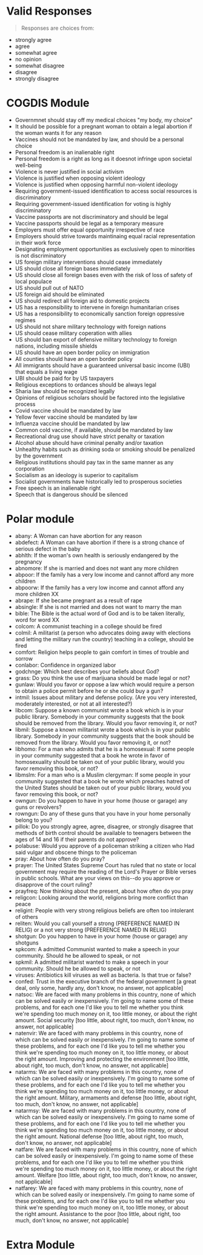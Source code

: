 # Valid Responses

>Responses are choices from:
+ strongly agree
+ agree
+ somewhat agree
+ no opinion
+ somewhat disagree
+ disagree
+ strongly disagree

# COGDIS Module
+ Governmnet should stay off my medical choices "my body, my choice"
+ It should be possible for a pregnant woman to obtain a legal abortion if the woman wants it for any reason
+ Vaccines should not be mandated by law, and should be a personal choice
+ Personal freedom is an inalienable right
+ Personal freedom is a right as long as it doesnot infringe upon societal well-being
+ Violence is never justified in social activism
+ Violence is justified when opposing violent ideology
+ Violence is justified when opposing harmful non-violent ideology
+ Requiring government-issued identification to access social resources is discriminatory
+ Requiring government-issued identification for voting is highly discriminatory
+ Vaccine passports are not discriminatory and should be legal
+ Vaccine passports should be legal as a temporary measure
+ Employers must offer equal opportunity irrespective of race
+ Employers should strive towards maintinaing equal racial representation in their work force
+ Designating employment opportunities as exclusively open to minorities is not discriminatory
+ US foreign military interventions should cease immediately
+ US should close all foreign bases immediately
+ US should close all foreign bases even with the risk of loss of safety of local populace
+ US should pull out of NATO
+ US foreign aid should be eliminated
+ US should redirect all foreign aid to domestic projects
+ US has a responsibility to intervene in foreign humanitarian crises
+ US has a responsibility to economically sanction foreign oppressive regimes
+ US should not share military technology with foreign nations
+ US should cease military coperation with allies
+ US should ban export of defensive military technology to foreign nations, including missile shields
+ US should have an open border policy on immigration
+ All counties should have an open border policy
+ All immigrants should have a guaranteed universal basic income (UBI) that equals a living wage
+ UBI should be paid for by US taxpayers
+ Religious exceptions to ordances should be always legal
+ Sharia law should be recognized legally
+ Opinions of religious scholars should be factored into the legislative process
+ Covid vaccine should be mandated by law
+ Yellow fever vaccine should be mandated by law
+ Influenza vaccine should be mandated by law
+ Common cold vaccine, if available, should be mandated by law
+ Recreational drug use should have strict penalty or taxation
+ Alcohol abuse should have criminal penalty and/or taxation
+ Unhealthy habits such as drinking soda or smoking should be penalized by the government
+ Religious institutions should pay tax in the same manner as any corporation
+ Socialism as an ideology is superior to capitalism
+ Socialist governments have historically led to prosperous societies
+ Free speech is an inalienable right
+ Speech that is dangerous should be silenced


# Polar module

+ abany: A Woman can have abortion for any reason
+ abdefect: A Woman can have abortion if there is a strong chance of serious defect in the baby
+ abhlth: If the woman's own health is seriously endangered by the pregnancy
+ abnomore: If she is married and does not want any more children
+ abpoor:  If the family has a very low income and cannot afford any more children
+ abpoorw:  If the family has a very low income and cannot afford any more children XX
+ abrape:  If she became pregnant as a result of rape
+ absingle: If she is not married and does not want to marry the man
+ bible: The Bible is the actual word of God and is to be taken literally, word for word XX
+ colcom: A communist teaching in a college should  be fired
+ colmil: A militarist (a person who advocates doing away with elections and letting the military run the country)  teaching in a college, should  be fired
+ comfort: Religion helps people to gain comfort in times of trouble and sorrow
+ conlabor: Confidence in organized labor
+ godchnge: Which best describes your beliefs about God?
+ grass: Do you think the use of marijuana should be made legal or not?
+ gunlaw:  Would you favor or oppose a law which would require a person to obtain a police permit before he or she could buy a gun?
+ intmil: Issues about military and defense policy. (Are you very interested, moderately interested, or not at all interested?)
+ libcom: Suppose a known communist wrote a book which is in your public library. Somebody in your community suggests that the book should be removed from the library.  Would you favor removing it, or not?
+ libmil: Suppose a known militarist wrote a book which is in your public library. Somebody in your community suggests that the book should be removed from the library.  Would you favor removing it, or not?
+ libhomo:  For a man who admits that he is a homosexual:  If some people in your community suggested that a book he wrote in favor of homosexuality should be taken out of your public library, would you favor removing this book, or not?
+ libmslm:  For a man who is a Muslim clergyman: If some people in your community suggested that a book he wrote which preaches hatred of the United States should be taken out of your public library, would you favor removing this book, or not?
+ owngun:  Do you happen to have in your home (house or garage) any guns or revolvers?
+ rowngun: Do any of these guns that you have in your home personally belong to you?
+ pillok:  Do you strongly agree, agree, disagree, or strongly disagree that methods of birth control should be available to teenagers between the ages  of 14 and 16 if their parents do not approve?
+ polabuse:  Would you approve of a policeman striking a citizen who Had said vulgar and obscene things to the policeman
+ pray: About how often do you pray?
+ prayer: The United States Supreme Court has ruled that no state or local government may require the reading of the Lord's Prayer or Bible verses in public schools. What are your views on this--do you approve or disapprove of the court ruling?
+ prayfreq: Now thinking about the present, about how often do you pray
+ religcon:  Looking around the world, religions bring more conflict than peace
+ religint: People with very strong religious beliefs are often too intolerant of others
+ reliten: Would you call yourself a strong (PREFERENCE NAMED IN RELIG) or a not very strong (PREFERENCE NAMED IN RELIG)
+ shotgun: Do you happen to have in your home (house or garage) any shotguns
+ spkcom: A admitted Communist wanted to make a speech in your community. Should he be allowed to speak, or not
+ spkmil: A admitted militarist wanted to make a speech in your community. Should he be allowed to speak, or not
+ viruses: Antibiotics kill viruses as well as bacteria. Is that true or false?
+ confed: Trust in the executive branch of the federal government [a great deal, only some, hardly any, don't know, no answer, not applicable]
+ natsoc: We are faced with many problems in this country, none of which can be solved easily or inexpensively. I'm going to name some of these problems, and for each one I'd like you to  tell me whether you think we're spending too much money on it, too little money, or about the right amount. Social security [too little, about right, too much, don't know, no answer, not applicable]
+ natenvir: We are faced with many problems in this country, none of which can be solved easily or inexpensively. I'm going to name some of these problems, and for each one I'd like you to  tell me whether you think we're spending too much money on it, too little money, or about the right amount. Improving and protecting the environment [too little, about right, too much, don't know, no answer, not applicable]
+ natarms: We are faced with many problems in this country, none of which can be solved easily or inexpensively. I'm going to name some of these problems, and for each one I'd like you to  tell me whether you think we're spending too much money on it, too little money, or about the right amount. Military, armaments and defense [too little, about right, too much, don't know, no answer, not applicable]
+ natarmsy: We are faced with many problems in this country, none of which can be solved easily or inexpensively. I'm going to name some of these problems, and for each one I'd like you to  tell me whether you think we're spending too much money on it, too little money, or about the right amount. National defense [too little, about right, too much, don't know, no answer, not applicable]
+ natfare: We are faced with many problems in this country, none of which can be solved easily or inexpensively. I'm going to name some of these problems, and for each one I'd like you to  tell me whether you think we're spending too much money on it, too little money, or about the right amount. Welfare [too little, about right, too much, don't know, no answer, not applicable]
+ natfarey: We are faced with many problems in this country, none of which can be solved easily or inexpensively. I'm going to name some of these problems, and for each one I'd like you to  tell me whether you think we're spending too much money on it, too little money, or about the right amount. Assistance to the poor [too little, about right, too much, don't know, no answer, not applicable]

# Extra Module
